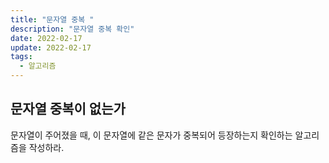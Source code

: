 ```yaml
---
title: "문자열 중복 "
description: "문자열 중복 확인"
date: 2022-02-17
update: 2022-02-17
tags:
  - 알고리즘
---
```


## 문자열 중복이 없는가

문자열이 주어졌을 때, 이 문자열에 같은 문자가 중복되어 등장하는지 확인하는 알고리즘을 작성하라.
